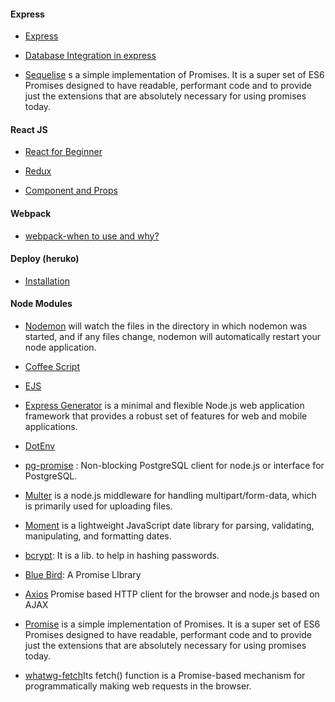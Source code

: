 #### Express

- [Express](http://expressjs.com/en/api.html)

- [Database Integration in express](https://expressjs.com/en/guide/database-integration.html#postgresql)

- [Sequelise](http://docs.sequelizejs.com/) 
s a simple implementation of Promises. It is a super set of ES6 Promises designed to have readable, performant code and to provide just the extensions that are absolutely necessary for using promises today.


#### React JS

- [React for Beginner](https://reactjs.org/docs/hello-world.html)
- [Redux](http://redux.js.org/docs/basics/UsageWithReact.html)

- [Component and Props](https://reactjs.org/docs/components-and-props.html)

#### Webpack
- [webpack-when to use and why?](https://blog.andrewray.me/webpack-when-to-use-and-why/)

#### Deploy (heruko)
- [Installation](https://devcenter.heroku.com/articles/heroku-cli#debian-ubuntu)
#### Node Modules

- [Nodemon](https://www.npmjs.com/package/nodemon)  will watch the files in the directory in which nodemon was started, and if any files change, nodemon will automatically restart your node application.

- [Coffee Script](http://coffeescript.org/)

- [EJS](https://www.npmjs.com/package/ejs)

- [Express Generator](https://expressjs.com/en/starter/generator.html)  is a minimal and flexible Node.js web application framework that provides a robust set of features for web and mobile applications. 

- [DotEnv](https://www.npmjs.com/package/dotenv-extended) 

- [pg-promise](https://www.npmjs.com/package/pg-promise) : Non-blocking PostgreSQL client for node.js or interface for PostgreSQL.

- [Multer](https://www.npmjs.com/package/multer)   is a node.js middleware for handling multipart/form-data, which is primarily used for uploading files. 

- [Moment](https://www.npmjs.com/package/moment)  is a lightweight JavaScript date library for parsing, validating, manipulating, and formatting dates.

- [bcrypt](https://www.npmjs.com/package/bcrypt): It is a lib. to help in hashing passwords.
- [Blue Bird](http://bluebirdjs.com/docs/why-promises.html): A Promise LIbrary
- [Axios](https://www.npmjs.com/package/axios) Promise based HTTP client for the browser and node.js based on AJAX
- [Promise](https://www.npmjs.com/package/promise) is a simple implementation of Promises. It is a super set of ES6 Promises designed to have readable, performant code and to provide just the extensions that are absolutely necessary for using promises today.

- [whatwg-fetch](https://www.npmjs.com/package/whatwg-fetch)Its fetch() function is a Promise-based mechanism for programmatically making web requests in the browser.

